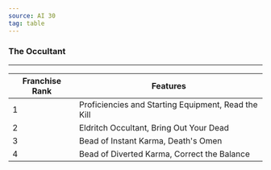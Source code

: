 ```yaml
---
source: AI 30
tag: table
---
```


### The Occultant
---
|Franchise Rank|Features|
|----|------------|
|1|Proficiencies and Starting Equipment, Read the Kill|
|2|Eldritch Occultant, Bring Out Your Dead|
|3|Bead of Instant Karma, Death's Omen|
|4|Bead of Diverted Karma, Correct the Balance|
